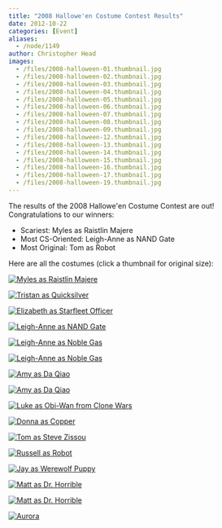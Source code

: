 ```yaml
---
title: "2008 Hallowe'en Costume Contest Results"
date: 2012-10-22
categories: [Event]
aliases:
  - /node/1149
author: Christopher Head
images:
  - /files/2008-halloween-01.thumbnail.jpg
  - /files/2008-halloween-02.thumbnail.jpg
  - /files/2008-halloween-03.thumbnail.jpg
  - /files/2008-halloween-04.thumbnail.jpg
  - /files/2008-halloween-05.thumbnail.jpg
  - /files/2008-halloween-06.thumbnail.jpg
  - /files/2008-halloween-07.thumbnail.jpg
  - /files/2008-halloween-08.thumbnail.jpg
  - /files/2008-halloween-09.thumbnail.jpg
  - /files/2008-halloween-12.thumbnail.jpg
  - /files/2008-halloween-13.thumbnail.jpg
  - /files/2008-halloween-14.thumbnail.jpg
  - /files/2008-halloween-15.thumbnail.jpg
  - /files/2008-halloween-16.thumbnail.jpg
  - /files/2008-halloween-17.thumbnail.jpg
  - /files/2008-halloween-19.thumbnail.jpg
---
```


The results of the 2008 Hallowe'en Costume Contest are out! Congratulations to our winners:

*   Scariest: Myles as Raistlin Majere
*   Most CS-Oriented: Leigh-Anne as NAND Gate
*   Most Original: Tom as Robot

Here are all the costumes (click a thumbnail for original size):

[![Myles as Raistlin Majere](/files/2008-halloween-01.thumbnail.jpg)](/files/2008-halloween-01.jpg)

[![Tristan as Quicksilver](/files/2008-halloween-02.thumbnail.jpg)](/files/2008-halloween-02.jpg)

[![Elizabeth as Starfleet Officer](/files/2008-halloween-03.thumbnail.jpg)](/files/2008-halloween-03.jpg)

[![Leigh-Anne as NAND Gate](/files/2008-halloween-04.thumbnail.jpg)](/files/2008-halloween-04.jpg)

[![Leigh-Anne as Noble Gas](/files/2008-halloween-05.thumbnail.jpg)](/files/2008-halloween-05.jpg)

[![Leigh-Anne as Noble Gas](/files/2008-halloween-06.thumbnail.jpg)](/files/2008-halloween-06.jpg)

[![Amy as Da Qiao](/files/2008-halloween-07.thumbnail.jpg)](/files/2008-halloween-07.jpg)

[![Amy as Da Qiao](/files/2008-halloween-08.thumbnail.jpg)](/files/2008-halloween-08.jpg)

[![Luke as Obi-Wan from Clone Wars](/files/2008-halloween-09.thumbnail.jpg)](/files/2008-halloween-09.jpg)

[![Donna as Copper](/files/2008-halloween-12.thumbnail.jpg)](/files/2008-halloween-12.jpg)

[![Tom as Steve Zissou](/files/2008-halloween-13.thumbnail.jpg)](/files/2008-halloween-13.jpg)

[![Russell as Robot](/files/2008-halloween-14.thumbnail.jpg)](/files/2008-halloween-14.jpg)

[![Jay as Werewolf Puppy](/files/2008-halloween-15.thumbnail.jpg)](/files/2008-halloween-15.jpg)

[![Matt as Dr. Horrible](/files/2008-halloween-16.thumbnail.jpg)](/files/2008-halloween-16.jpg)

[![Matt as Dr. Horrible](/files/2008-halloween-17.thumbnail.jpg)](/files/2008-halloween-17.jpg)

[![Aurora](/files/2008-halloween-19.thumbnail.jpg)](/files/2008-halloween-19.jpg)
